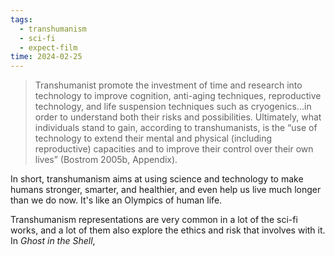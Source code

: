 ```yaml
---
tags:
  - transhumanism
  - sci-fi
  - expect-film
time: 2024-02-25
---
```

>Transhumanist promote the investment of time and research into technology to improve cognition, anti-aging techniques, reproductive technology, and life suspension techniques such as cryogenics...in order to understand both their risks and possibilities. Ultimately, what individuals stand to gain, according to transhumanists, is the “use of technology to extend their mental and physical (including reproductive) capacities and to improve their control over their own lives” (Bostrom 2005b, Appendix). 

In short, transhumanism aims at using science and technology to make humans stronger, smarter, and healthier, and even help us live much longer than we do now. It's like an Olympics of human life. 

Transhumanism representations are very common in a lot of the sci-fi works, and a lot of them also explore the ethics and risk that involves with it. In *Ghost in the Shell*, 

